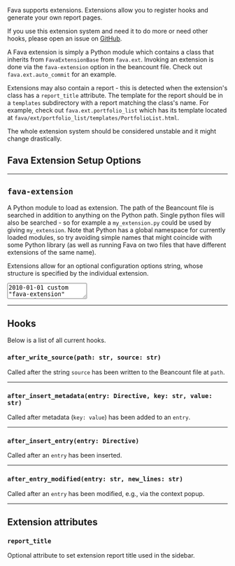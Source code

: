 Fava supports extensions. Extensions allow you to register hooks and generate
your own report pages.

If you use this extension system and need it to do more or need other hooks,
please open an issue on [GitHub](https://github.com/beancount/fava/issues).

A Fava extension is simply a Python module which contains a class that inherits
from `FavaExtensionBase` from `fava.ext`. Invoking an extension is done via the
`fava-extension` option in the beancount file. Check out `fava.ext.auto_commit`
for an example.

Extensions may also contain a report - this is detected when the extension's
class has a `report_title` attribute. The template for the report should be in
a `templates` subdirectory with a report matching the class's name. For
example, check out `fava.ext.portfolio_list` which has its template located at
`fava/ext/portfolio_list/templates/PortfolioList.html`.

The whole extension system should be considered unstable and it might change
drastically.

## Fava Extension Setup Options

---

## `fava-extension`

A Python module to load as extension. The path of the Beancount file is
searched in addition to anything on the Python path. Single python files will
also be searched - so for example a `my_extension.py` could be used by giving
`my_extension`. Note that Python has a global namespace for currently loaded
modules, so try avoiding simple names that might coincide with some Python
library (as well as running Fava on two files that have different extensions of
the same name).

Extensions allow for an optional configuration options string, whose structure
is specified by the individual extension.

<pre><textarea is="beancount-textarea">
2010-01-01 custom "fava-extension" "extension-name"
2010-01-01 custom "fava-extension" "extension-with-options" "{'option': 'config_value'}"</textarea></pre>

---

## Hooks

Below is a list of all current hooks.

### `after_write_source(path: str, source: str)`

Called after the string `source` has been written to the Beancount file at `path`.

---

### `after_insert_metadata(entry: Directive, key: str, value: str)`

Called after metadata (`key: value`) has been added to an `entry`.

---

### `after_insert_entry(entry: Directive)`

Called after an `entry` has been inserted.

---

### `after_entry_modified(entry: str, new_lines: str)`

Called after an `entry` has been modified, e.g., via the context popup.

---

## Extension attributes

### `report_title`

Optional attribute to set extension report title used in the sidebar.
